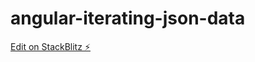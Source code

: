 # angular-iterating-json-data

[Edit on StackBlitz ⚡️](https://stackblitz.com/edit/angular-iterating-json-data)